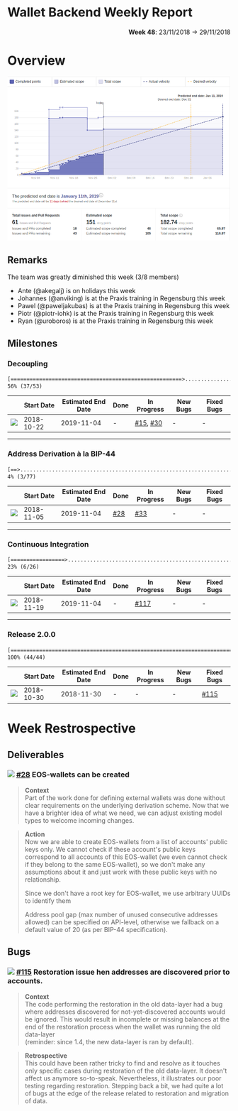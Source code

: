 # Wallet Backend Weekly Report 

<p align="right">
  <strong>Week 48</strong>: 23/11/2018 → 29/11/2018
</p>

# Overview

![](overview.png)

## Remarks

The team was greatly diminished this week (3/8 members) 

- Ante (@akegalj) is on holidays this week
- Johannes (@anviking) is at the Praxis training in Regensburg this week
- Pawel (@paweljakubas) is at the Praxis training in Regensburg this week
- Piotr (@piotr-iohk) is at the Praxis training in Regensburg this week
- Ryan (@uroboros) is at the Praxis training in Regensburg this week

## Milestones

###  Decoupling

```
[======================================================>........................] 56% (37/53)
```

|                 | Start Date | Estimated End Date | Done  | In Progress | New Bugs | Fixed Bugs |
| -----           | -----      | -----              | ----- | -----       | -----    | -----      |
| ![][Decoupling] | 2018-10-22 | 2019-11-04         | -     | [#15](https://github.com/input-output-hk/cardano-wallet/issues/15), [#30](https://github.com/input-output-hk/cardano-wallet/issues/30)    | -        | -          |

---

###  Address Derivation à la BIP-44

```
[==>............................................................................] 4% (3/77)
```

|             | Start Date | Estimated End Date | Done  | In Progress | New Bugs | Fixed Bugs |
| -----       | -----      | -----              | ----- | -----       | -----    | -----      |
| ![][BIP-44] | 2018-11-05 | 2019-11-04         | [#28](https://github.com/input-output-hk/cardano-wallet/issues/28)   | [#33](https://github.com/input-output-hk/cardano-wallet/issues/33)         | -        | -          |

---

### Continuous Integration

```
[=================>.............................................................] 23% (6/26)
```

|         | Start Date | Estimated End Date | Done  | In Progress | New Bugs | Fixed Bugs |
| -----   | -----      | -----              | ----- | -----       | -----    | -----      |
| ![][CI] | 2018-11-19 | 2019-11-04         | -     | [#117](https://github.com/input-output-hk/cardano-wallet/issues/117)        | -        | -          |

---

### Release 2.0.0


```
[===============================================================================] 100% (44/44)
```

|                    | Start Date | Estimated End Date | Done  | In Progress | New Bugs | Fixed Bugs |
| -----              | -----      | -----              | ----- | -----       | -----    | -----      |
| ![][Release/2.0.0] | 2018-10-30 | 2018-11-30         | -     | -           | -        | [#115](https://github.com/input-output-hk/cardano-wallet/issues/115)       |


# Week Restrospective

## Deliverables

### ![][BIP-44] [#28](https://github.com/input-output-hk/cardano-wallet/issues/28) EOS-wallets can be created

> **Context**  
> Part of the work done for defining external wallets was done without clear
> requirements on the underlying derivation scheme. Now that we have a brighter
> idea of what we need, we can adjust existing model types to welcome incoming
> changes.

> **Action**  
> Now we are able to create EOS-wallets from a list of accounts' public keys
> only. We cannot check if these account's public keys correspond to all accounts
> of this EOS-wallet (we even cannot check if they belong to the same
> EOS-wallet), so we don't make any assumptions about it and just work with these
> public keys with no relationship.
>
> Since we don't have a root key for EOS-wallet, we use arbitrary UUIDs to
> identify them
> 
> Address pool gap (max number of unused consecutive addresses allowed) can be
> specified on API-level, otherwise we fallback on a default value of 20 (as
> per BIP-44 specification).


## Bugs 


### ![][Release/2.0.0] [#115](https://github.com/input-output-hk/cardano-wallet/issues/115) Restoration issue hen addresses are discovered prior to accounts. 

> **Context**  
> The code performing the restoration in the old data-layer had a bug where
> addresses discovered for not-yet-discovered accounts would be ignored. This
> would result in incomplete or missing balances at the end of the restoration
> process when the wallet was running the old data-layer   
> (reminder: since 1.4, the new data-layer is ran by default).

> **Retrospective**  
> This could have been rather tricky to find and resolve as it touches only
> specific cases during restoration of the old data-layer. It doesn't affect us
> anymore so-to-speak. Nevertheless, it illustrates our poor testing regarding
> restoration. Stepping back a bit, we had quite a lot of bugs at the edge of the
> release related to restoration and migration of data.


[Decoupling]: https://img.shields.io/badge/-decoupling-%233498db.svg?style=flat-square
[BIP-44]: https://img.shields.io/badge/-BIP--44-%239b59b6.svg?style=flat-square
[CI]: https://img.shields.io/badge/-continuous%20integration-%232ecc71.svg?style=flat-square
[Release/2.0.0]: https://img.shields.io/badge/-release%202.0.0-%2e74c3c.svg?style=flat-square

